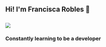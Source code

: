 ## Hi!  I'm Francisca Robles 👋 

<h2> <img src="![image](https://github.com/user-attachments/assets/984dc990-0cec-4610-a7f6-872ec8eeb636)
" widht="300px"> </h2>

<h3>Constantly learning to be a developer </h3>




<!--
**Fran029/Fran029** is a ✨ _special_ ✨ repository because its `README.md` (this file) appears on your GitHub profile.

 

Here are some ideas to get you started:

-  I’m currently working on ...
.
-  Fun fact: ...
-->
